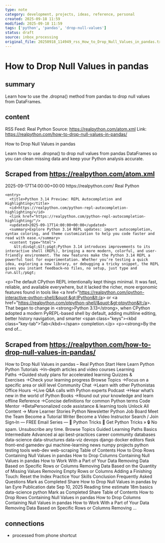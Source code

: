 ```yaml
---
type: note
category: development, projects, ideas, reference, personal
created: 2025-09-18 11:59
modified: 2025-09-18 11:59
tags: ['python', 'pandas', 'drop-null-values']
status: draft
source: inbox_processing
original_file: 20250918_114949_rss_How_to_Drop_Null_Values_in_pandas.txt
---
```


# How to Drop Null Values in pandas

## summary
Learn how to use the .dropna() method from pandas to drop null values from DataFrames.

## content
RSS Feed: Real Python
Source: https://realpython.com/atom.xml
Link: https://realpython.com/how-to-drop-null-values-in-pandas/

How to Drop Null Values in pandas

Learn how to use .dropna() to drop null values from pandas DataFrames so you can clean missing data and keep your Python analysis accurate.

## Scraped from https://realpython.com/atom.xml
<?xml version="1.0" encoding="utf-8"?>
<feed xmlns="http://www.w3.org/2005/Atom">

  <title>Real Python</title>
  <link href="https://realpython.com/atom.xml" rel="self"/>
  <link href="https://realpython.com/"/>
  <updated>2025-09-17T14:00:00+00:00</updated>
  <id>https://realpython.com/</id>
  <author>
    <name>Real Python</name>
  </author>

  
    <entry>
      <title>Python 3.14 Preview: REPL Autocompletion and Highlighting</title>
      <id>https://realpython.com/python-repl-autocompletion-highlighting/</id>
      <link href="https://realpython.com/python-repl-autocompletion-highlighting/"/>
      <updated>2025-09-17T14:00:00+00:00</updated>
      <summary>Explore Python 3.14 REPL updates: import autocompletion, syntax coloring, and theme customization to help you code faster and read with ease.</summary>
      <content type="html">
        &lt;div&gt;&lt;p&gt;Python 3.14 introduces improvements to its interactive shell (REPL), bringing a more modern, colorful, and user-friendly environment. The new features make the Python 3.14 REPL a powerful tool for experimentation. Whether you’re testing a quick idea, exploring a new library, or debugging a tricky snippet, the REPL gives you instant feedback—no files, no setup, just type and run.&lt;/p&gt;
&lt;p&gt;The default CPython REPL intentionally kept things minimal. It was fast, reliable, and available everywhere, but it lacked the richer, more ergonomic features found in tools like &lt;a href=&quot;https://realpython.com/ipython-interactive-python-shell/&quot;&gt;IPython&lt;/a&gt; or &lt;a href=&quot;https://realpython.com/ptpython-shell/&quot;&gt;ptpython&lt;/a&gt;. That began to change in &lt;strong&gt;Python 3.13&lt;/strong&gt;, when CPython adopted a modern PyREPL-based shell by default, adding multiline editing, better history navigation, and smarter &lt;span class=&quot;keys&quot;&gt;&lt;kbd class=&quot;key-tab&quot;&gt;Tab&lt;/kbd&gt;&lt;/span&gt; completion.&lt;/p&gt;
&lt;p&gt;&lt;strong&gt;By the end of...


## Scraped from https://realpython.com/how-to-drop-null-values-in-pandas/
How to Drop Null Values in pandas – Real Python Start&nbsp;Here Learn Python Python Tutorials&nbsp;→In-depth articles and video courses Learning Paths&nbsp;→Guided study plans for accelerated learning Quizzes & Exercises&nbsp;→Check your learning progress Browse Topics&nbsp;→Focus on a specific area or skill level Community Chat&nbsp;→Learn with other Pythonistas Office Hours&nbsp;→Live Q&A calls with Python experts Podcast&nbsp;→Hear what’s new in the world of Python Books&nbsp;→Round out your knowledge and learn offline Reference&nbsp;→Concise definitions for common Python terms Code Mentor&nbsp;→BetaPersonalized code assistance &amp; learning tools Unlock All Content&nbsp;→ More Learner Stories Python Newsletter Python Job Board Meet the Team Become a Tutorial Writer Become a Video Instructor Search / Join Sign&#8209;In — FREE Email Series — 🐍 Python Tricks 💌 Get Python Tricks » 🔒 No spam. Unsubscribe any time. Browse Topics Guided Learning Paths Basics Intermediate Advanced ai api best-practices career community databases data-science data-structures data-viz devops django docker editors flask front-end gamedev gui machine-learning news numpy projects python testing tools web-dev web-scraping Table of Contents How to Drop Rows Containing Null Values in pandas How to Drop Columns Containing Null Values in pandas How to Work With a Part of Your Data Removing Data Based on Specific Rows or Columns Removing Data Based on the Quantity of Missing Values Removing Empty Rows or Columns Adding a Finishing Touch: Reset the Index Practice Your Skills Conclusion Frequently Asked Questions Mark as Completed Share How to Drop Null Values in pandas by Ian Eyre Publication date Sep 10, 2025 Reading time estimate 18m basics data-science python Mark as Completed Share Table of Contents How to Drop Rows Containing Null Values in pandas How to Drop Columns Containing Null Values in pandas How to Work With a Part of Your Data Removing Data Based on Specific Rows or Columns Removing ...


## connections
- processed from phone shortcut
